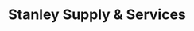 ---
title: "Stanley Supply & Services"
url: /phoenix/stanley-supply-and-services/
shop: medical supply
---